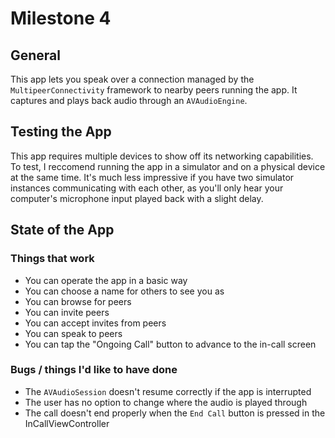 #  Milestone 4

## General

This app lets you speak over a connection managed by the `MultipeerConnectivity` framework to nearby peers running the app. It captures and plays back audio through an  `AVAudioEngine`.

## Testing the App

This app requires multiple devices to show off its networking capabilities. To test, I reccomend running the app in a simulator and on a physical device at the same time. It's much less impressive if you have two simulator instances communicating with each other, as you'll only hear your computer's microphone input played back with a slight delay.

## State of the App

### Things that work
* You can operate the app in a basic way
* You can choose a name for others to see you as
* You can browse for peers
* You can invite peers
* You can accept invites from peers
* You can speak to peers
* You can tap the "Ongoing Call" button to advance to the in-call screen

### Bugs / things I'd like to have done
* The `AVAudioSession` doesn't resume correctly if the app is interrupted
* The user has no option to change where the audio is played through
* The call doesn't end properly when the `End Call` button is pressed in the InCallViewController
